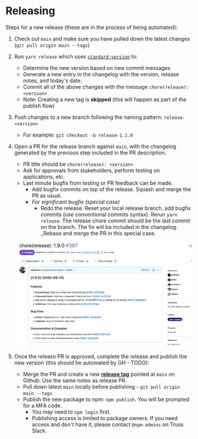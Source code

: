 # Releasing

Steps for a new release (these are in the process of being automated):

1. Check out `main` and make sure you have pulled down the latest changes (`git pull origin main --tags`)

2. Run `yarn release` which uses [`standard-version`](https://github.com/conventional-changelog/standard-version) to:

   - Determine the new version based on new commit messages
   - Generate a new entry in the changelog with the version, release notes, and today's date.
   - Commit all of the above changes with the message `chore(release): <version>`
   - Note: Creating a new tag is **skipped** (this will happen as part of the publish flow)

3. Push changes to a new branch following the naming pattern: `release-<version>`

   - For example: `git checkout -b release-1.1.0`

4. Open a PR for the release branch against `main`, with the changelog generated by the previous step included in the PR description.

   - PR title should be `chore(release): <version>`
   - Ask for approvals from stakeholders, perform testing on applications, etc.
   - Last minute bugfix from testing or PR feedback can be made.
     - Add bugfix commits on top of the release. Squash and merge the PR as usual.
     - _For significant bugfix (special case)_
       - Redo the release. Reset your local release branch, add bugfix commits (use conventional commits syntax). Rerun `yarn release`. The release chore commit should be the last commit on the branch. The fix will be included in the changelog. \_Rebase and merge the PR in this special case.

   ![image](./release_PR.png)

5. Once the release PR is approved, complete the release and publish the new version (this should be automated by GH - TODO):
   - Merge the PR and create a new [**release tag**](https://github.com/trussworks/react-uswds/releases) pointed at `main` on Github. Use the same notes as release PR.
   - Pull down latest `main` locally before publishing - `git pull origin main --tags`
   - Publish the new package to npm: `npm publish`. You will be prompted for a MFA code.
     - You may need to `npm login` first.
     - Publishing access is limited to package owners. If you need access and don't have it, please contact `@npm-admins` on Truss Slack.
